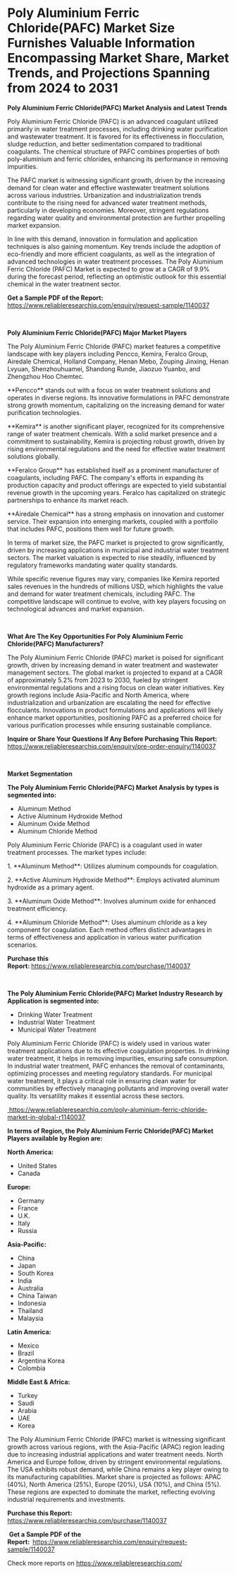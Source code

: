 <p><h1>Poly Aluminium Ferric Chloride(PAFC) Market Size Furnishes Valuable Information Encompassing Market Share, Market Trends, and Projections Spanning from 2024 to 2031</h1></p><p><strong>Poly Aluminium Ferric Chloride(PAFC) Market Analysis and Latest Trends</strong></p>
<p><p>Poly Aluminium Ferric Chloride (PAFC) is an advanced coagulant utilized primarily in water treatment processes, including drinking water purification and wastewater treatment. It is favored for its effectiveness in flocculation, sludge reduction, and better sedimentation compared to traditional coagulants. The chemical structure of PAFC combines properties of both poly-aluminium and ferric chlorides, enhancing its performance in removing impurities.</p><p>The PAFC market is witnessing significant growth, driven by the increasing demand for clean water and effective wastewater treatment solutions across various industries. Urbanization and industrialization trends contribute to the rising need for advanced water treatment methods, particularly in developing economies. Moreover, stringent regulations regarding water quality and environmental protection are further propelling market expansion.</p><p>In line with this demand, innovation in formulation and application techniques is also gaining momentum. Key trends include the adoption of eco-friendly and more efficient coagulants, as well as the integration of advanced technologies in water treatment processes. The Poly Aluminium Ferric Chloride (PAFC) Market is expected to grow at a CAGR of 9.9% during the forecast period, reflecting an optimistic outlook for this essential chemical in the water treatment sector.</p></p>
<p><strong>Get a Sample PDF of the Report:&nbsp;</strong> <a href="https://www.reliableresearchiq.com/enquiry/request-sample/1140037?utm_campaign=1896&utm_medium=2&utm_source=Github&utm_content=ia&utm_term=28122024&utm_id=poly-aluminium-ferric-chloridepafc">https://www.reliableresearchiq.com/enquiry/request-sample/1140037</a></p>
<p>&nbsp;</p>
<p><strong>Poly Aluminium Ferric Chloride(PAFC) Major Market Players</strong></p>
<p><p>The Poly Aluminium Ferric Chloride (PAFC) market features a competitive landscape with key players including Pencco, Kemira, Feralco Group, Airedale Chemical, Holland Company, Henan Mebo, Zouping Jinxing, Henan Lvyuan, Shenzhouhuamei, Shandong Runde, Jiaozuo Yuanbo, and Zhengzhou Hoo Chemtec.</p><p>**Pencco** stands out with a focus on water treatment solutions and operates in diverse regions. Its innovative formulations in PAFC demonstrate strong growth momentum, capitalizing on the increasing demand for water purification technologies. </p><p>**Kemira** is another significant player, recognized for its comprehensive range of water treatment chemicals. With a solid market presence and a commitment to sustainability, Kemira is projecting robust growth, driven by rising environmental regulations and the need for effective water treatment solutions globally.</p><p>**Feralco Group** has established itself as a prominent manufacturer of coagulants, including PAFC. The company's efforts in expanding its production capacity and product offerings are expected to yield substantial revenue growth in the upcoming years. Feralco has capitalized on strategic partnerships to enhance its market reach.</p><p>**Airedale Chemical** has a strong emphasis on innovation and customer service. Their expansion into emerging markets, coupled with a portfolio that includes PAFC, positions them well for future growth.</p><p>In terms of market size, the PAFC market is projected to grow significantly, driven by increasing applications in municipal and industrial water treatment sectors. The market valuation is expected to rise steadily, influenced by regulatory frameworks mandating water quality standards.</p><p>While specific revenue figures may vary, companies like Kemira reported sales revenues in the hundreds of millions USD, which highlights the value and demand for water treatment chemicals, including PAFC. The competitive landscape will continue to evolve, with key players focusing on technological advances and market expansion.</p></p>
<p>&nbsp;</p>
<p><strong>What Are The Key Opportunities For Poly Aluminium Ferric Chloride(PAFC) Manufacturers?</strong></p>
<p><p>The Poly Aluminium Ferric Chloride (PAFC) market is poised for significant growth, driven by increasing demand in water treatment and wastewater management sectors. The global market is projected to expand at a CAGR of approximately 5.2% from 2023 to 2030, fueled by stringent environmental regulations and a rising focus on clean water initiatives. Key growth regions include Asia-Pacific and North America, where industrialization and urbanization are escalating the need for effective flocculants. Innovations in product formulations and applications will likely enhance market opportunities, positioning PAFC as a preferred choice for various purification processes while ensuring sustainable compliance.</p></p>
<p><strong>Inquire or Share Your Questions If Any Before Purchasing This Report:</strong> <a href="https://www.reliableresearchiq.com/enquiry/pre-order-enquiry/1140037?utm_campaign=1896&utm_medium=2&utm_source=Github&utm_content=ia&utm_term=28122024&utm_id=poly-aluminium-ferric-chloridepafc">https://www.reliableresearchiq.com/enquiry/pre-order-enquiry/1140037</a></p>
<p>&nbsp;</p>
<p><strong>Market Segmentation</strong></p>
<p><strong>The Poly Aluminium Ferric Chloride(PAFC) Market Analysis by types is segmented into:</strong></p>
<p><ul><li>Aluminum Method</li><li>Active Aluminum Hydroxide Method</li><li>Aluminum Oxide Method</li><li>Aluminum Chloride Method</li></ul></p>
<p><p>Poly Aluminium Ferric Chloride (PAFC) is a coagulant used in water treatment processes. The market types include: </p><p>1. **Aluminum Method**: Utilizes aluminum compounds for coagulation.</p><p>2. **Active Aluminum Hydroxide Method**: Employs activated aluminum hydroxide as a primary agent.</p><p>3. **Aluminum Oxide Method**: Involves aluminum oxide for enhanced treatment efficiency.</p><p>4. **Aluminum Chloride Method**: Uses aluminum chloride as a key component for coagulation. Each method offers distinct advantages in terms of effectiveness and application in various water purification scenarios.</p></p>
<p><strong>Purchase this Report:&nbsp;</strong><a href="https://www.reliableresearchiq.com/purchase/1140037?utm_campaign=1896&utm_medium=2&utm_source=Github&utm_content=ia&utm_term=28122024&utm_id=poly-aluminium-ferric-chloridepafc">https://www.reliableresearchiq.com/purchase/1140037</a></p>
<p>&nbsp;</p>
<p><strong>The Poly Aluminium Ferric Chloride(PAFC) Market Industry Research by Application is segmented into:</strong></p>
<p><ul><li>Drinking Water Treatment</li><li>Industrial Water Treatment</li><li>Municipal Water Treatment</li></ul></p>
<p><p>Poly Aluminium Ferric Chloride (PAFC) is widely used in various water treatment applications due to its effective coagulation properties. In drinking water treatment, it helps in removing impurities, ensuring safe consumption. In industrial water treatment, PAFC enhances the removal of contaminants, optimizing processes and meeting regulatory standards. For municipal water treatment, it plays a critical role in ensuring clean water for communities by effectively managing pollutants and improving overall water quality. Its versatility makes it essential across these sectors.</p></p>
<p><a href="https://www.reliableresearchiq.com/poly-aluminium-ferric-chloride-market-in-global-r1140037?utm_campaign=1896&utm_medium=2&utm_source=Github&utm_content=ia&utm_term=28122024&utm_id=poly-aluminium-ferric-chloridepafc">&nbsp;https://www.reliableresearchiq.com/poly-aluminium-ferric-chloride-market-in-global-r1140037</a></p>
<p><strong>In terms of Region, the Poly Aluminium Ferric Chloride(PAFC) Market Players available by Region are:</strong></p>
<p>
    <p> <strong> North America: </strong>
        <ul>
            <li>United States</li>
            <li>Canada</li>
        </ul>
        </p> 
    <p> <strong> Europe: </strong>
        <ul>
            <li>Germany</li>
            <li>France</li>
            <li>U.K.</li>
            <li>Italy</li>
            <li>Russia</li>
        </ul>
        </p> 
    <p> <strong> Asia-Pacific: </strong>
        <ul>
            <li>China</li>
            <li>Japan</li>
            <li>South Korea</li>
            <li>India</li>
            <li>Australia</li>
            <li>China Taiwan</li>
            <li>Indonesia</li>
            <li>Thailand</li>
            <li>Malaysia</li>
        </ul>
        </p> 
    <p> <strong> Latin America: </strong>
        <ul>
            <li>Mexico</li>
            <li>Brazil</li>
            <li>Argentina Korea</li>
            <li>Colombia</li>
        </ul>
        </p> 
    <p> <strong> Middle East & Africa: </strong>
        <ul>
            <li>Turkey</li>
            <li>Saudi</li>
            <li>Arabia</li>
            <li>UAE</li>
            <li>Korea</li>
        </ul>
    </p>
    </p>
<p><p>The Poly Aluminium Ferric Chloride (PAFC) market is witnessing significant growth across various regions, with the Asia-Pacific (APAC) region leading due to increasing industrial applications and water treatment needs. North America and Europe follow, driven by stringent environmental regulations. The USA exhibits robust demand, while China remains a key player owing to its manufacturing capabilities. Market share is projected as follows: APAC (40%), North America (25%), Europe (20%), USA (10%), and China (5%). These regions are expected to dominate the market, reflecting evolving industrial requirements and investments.</p></p>
<p><strong>Purchase this Report: </strong><a href="https://www.reliableresearchiq.com/purchase/1140037?utm_campaign=1896&utm_medium=2&utm_source=Github&utm_content=ia&utm_term=28122024&utm_id=poly-aluminium-ferric-chloridepafc">https://www.reliableresearchiq.com/purchase/1140037</a></p>
<p>&nbsp;<strong>Get a Sample PDF of the Report:&nbsp;&nbsp;</strong><a href="https://www.reliableresearchiq.com/enquiry/request-sample/1140037?utm_campaign=1896&utm_medium=2&utm_source=Github&utm_content=ia&utm_term=28122024&utm_id=poly-aluminium-ferric-chloridepafc">https://www.reliableresearchiq.com/enquiry/request-sample/1140037</a></p>
<p><strong></strong></p>
<p>Check more reports on <a href="https://www.reliableresearchiq.com/?utm_campaign=1896&utm_medium=2&utm_source=Github&utm_content=ia&utm_term=28122024&utm_id=poly-aluminium-ferric-chloridepafc">https://www.reliableresearchiq.com/</a></p>